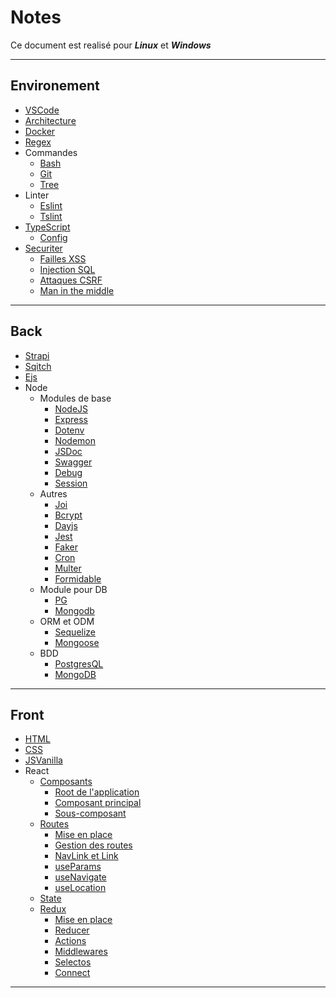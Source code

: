 # Notes

Ce document est realisé pour **_Linux_** et **_Windows_**

---

## Environement

- [VSCode](/Environement/env.md#vscode)
- [Architecture](/Environement/architecture.md)
- [Docker](/Environement/env.md#docker)
- [Regex](/Environement/regex.md)
- Commandes
  - [Bash](/Environement/cmd.md#bash)
  - [Git](/Environement/cmd.md#git)
  - [Tree](/Environement/cmd.md#tree)
- Linter
  - [Eslint](/Environement/linter.md#eslint)
  - [Tslint](/Environement/linter.md#tslint)
- [TypeScript](/Environement/typescript.md)
  - [Config](/Environement/typescript.md#typescript-nécessite-une-configuration-pour-être-utilisé)
- [Securiter](/Environement/securite.md)
  - [Failles XSS](/Environement/securite.md#failles-xss)
  - [Injection SQL](/Environement/securite.md#injection-sql)
  - [Attaques CSRF](/Environement/securite.md#attaques-csrf)
  - [Man in the middle](/Environement/securite.md#man-in-the-middle)

---

## Back

- [Strapi](./Back-end/back.md#strapi)
- [Sqitch](./Back-end/back.md#sqitch)
- [Ejs](./Back-end/back.md#ejs)
- Node
  - Modules de base
    - [NodeJS](./Back-end/node/modulesDeBase.md#nodejs-1)
    - [Express](./Back-end/node/modulesDeBase.md#express)
    - [Dotenv](./Back-end/node/modulesDeBase.md#dotenv)
    - [Nodemon](./Back-end/node/modulesDeBase.md#nodemon)
    - [JSDoc](./Back-end/node/modulesDeBase.md#jsdoc)
    - [Swagger](./Back-end/node/modulesDeBase.md#swagger)
    - [Debug](./Back-end/node/modulesDeBase.md#debug)
    - [Session](./Back-end/node/modulesDeBase.md#session)
  - Autres
    - [Joi](./Back-end/node/autres.md#joi)
    - [Bcrypt](./Back-end/node/autres.md#bcrypt)
    - [Dayjs](./Back-end/node/autres.md#dayjs)
    - [Jest](./Back-end/node/modulesDeBase.md#jest)
    - [Faker](./Back-end/node/autres.md#faker)
    - [Cron](./Back-end/node/autres.md#cron)
    - [Multer](./Back-end/node/autres.md#multer)
    - [Formidable](./Back-end/node/autres.md#formidable)
  - Module pour DB
    - [PG](./Back-end/node/modulesDB.md#pg)
    - [Mongodb](./Back-end/node/modulesDB.md#mongodb)
  - ORM et ODM
    - [Sequelize](/Back-end/node/ORM_ODM.md#sequelize)
    - [Mongoose](/Back-end/node/ORM_ODM.md#mongoose)
  - BDD
    - [PostgresQL](./Back-end/BDD.md#poqtgresql)
    - [MongoDB](./Back-end/BDD.md#mongodb)

---

## Front

- [HTML](/Front-end/integration.md#html)
- [CSS](/Front-end/integration.md#css)
- [JSVanilla](/Front-end/integration.md#js-vanilla)
- React
  - [Composants](/Front-end/react/component.md)
    - [Root de l'application](/Front-end/react/component.md#index-root)
    - [Composant principal](/Front-end/react/component.md#app-ou-composant-principal)
    - [Sous-composant](/Front-end/react/component.md#sous-composant)
  - [Routes](/Front-end/react/routes.md)
    - [Mise en place](/Front-end/react/routes.md#mise-en-place-du-router)
    - [Gestion des routes](/Front-end/react/routes.md#gestion-des-routes)
    - [NavLink et Link](/Front-end/react/routes.md#navlink-et-link)
    - [useParams](/Front-end/react/routes.md#useparams)
    - [useNavigate](/Front-end/react/routes.md#usenavigate)
    - [useLocation](/Front-end/react/routes.md#uselocation)
  - [State](/Front-end/react/state.md)
  - [Redux](/Front-end/react/redux.md)
    - [Mise en place](/Front-end/react/redux.md#mise-en-place-de-redux)
    - [Reducer](/Front-end/react/redux.md#reducer)
    - [Actions](/Front-end/react/redux.md#actions)
    - [Middlewares](/Front-end/react/redux.md#middlewares)
    - [Selectos](/Front-end/react/redux.md#selectos)
    - [Connect](/Front-end/react/redux.md#connect)

---
